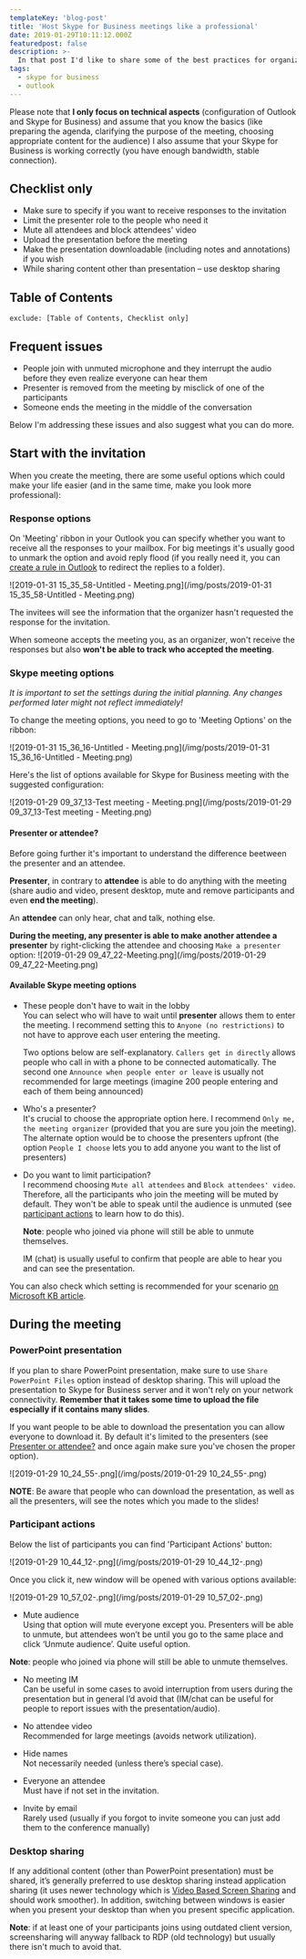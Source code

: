 ```yaml
---
templateKey: 'blog-post'
title: 'Host Skype for Business meetings like a professional'
date: 2019-01-29T10:11:12.000Z
featuredpost: false
description: >-
  In that post I'd like to share some of the best practices for organizing meetings.
tags:
  - skype for business
  - outlook
---
```


Please note that **I only focus on technical aspects** (configuration of Outlook and Skype for Business) and assume that you know the basics (like preparing the agenda, clarifying the purpose of the meeting, choosing appropriate content for the audience) I also assume that your Skype for Business is working correctly (you have enough bandwidth, stable connection).

## Checklist only

* Make sure to specify if you want to receive responses to the invitation
* Limit the presenter role to the people who need it
* Mute all attendees and block attendees' video
* Upload the presentation before the meeting
* Make the presentation downloadable (including notes and annotations) if you wish
* While sharing content other than presentation – use desktop sharing

<!--more-->

## Table of Contents
```toc
exclude: [Table of Contents, Checklist only]
```

## Frequent issues

* People join with unmuted microphone and they interrupt the audio before they even realize everyone can hear them
* Presenter is removed from the meeting by misclick of one of the participants
* Someone ends the meeting in the middle of the conversation

Below I'm addressing these issues and also suggest what you can do more.

## Start with the invitation
When you create the meeting, there are some useful options which could make your life easier (and in the same time, make you look more professional):

### Response options

On 'Meeting' ribbon in your Outlook you can specify whether you want to receive all the responses to your mailbox. For big meetings it's usually good to unmark the option and avoid reply flood (if you really need it, you can [create a rule in Outlook](https://support.office.com/en-us/article/use-inbox-rules-in-outlook-com-4b094371-a5d7-49bd-8b1b-4e4896a7cc5d) to redirect the replies to a folder).

![2019-01-31 15_35_58-Untitled - Meeting.png](/img/posts/2019-01-31 15_35_58-Untitled - Meeting.png)

The invitees will see the information that the organizer hasn't requested the response for the invitation.

When someone accepts the meeting you, as an organizer, won't receive the responses but also **won't be able to track who accepted the meeting**.

### Skype meeting options

*It is important to set the settings during the initial planning. Any changes performed later might not reflect immediately!*

To change the meeting options, you need to go to 'Meeting Options' on the ribbon:

![2019-01-31 15_36_16-Untitled - Meeting.png](/img/posts/2019-01-31 15_36_16-Untitled - Meeting.png)

Here's the list of options available for Skype for Business meeting with the suggested configuration:

![2019-01-29 09_37_13-Test meeting - Meeting.png](/img/posts/2019-01-29 09_37_13-Test meeting - Meeting.png)

#### Presenter or attendee?

Before going further it's important to understand the difference beetween the presenter and an attendee.

**Presenter**, in contrary to **attendee** is able to do anything with the meeting (share audio and video, present desktop, mute and remove participants and even **end the meeting**).

An **attendee** can only hear, chat and talk, nothing else.

**During the meeting, any presenter is able to make another attendee a presenter** by right-clicking the attendee and choosing `Make a presenter` option:
![2019-01-29 09_47_22-Meeting.png](/img/posts/2019-01-29 09_47_22-Meeting.png)

#### Available Skype meeting options

* These people don't have to wait in the lobby  
  You can select who will have to wait until **presenter** allows them to enter the meeting. I recommend setting this to `Anyone (no restrictions)` to not have to approve each user entering the meeting.  
  
  Two options below are self-explanatory. `Callers get in directly` allows people who call in with a phone to be connected automatically. The second one `Announce when people enter or leave` is usually not recommended for large meetings (imagine 200 people entering and each of them being announced)
  
* Who's a presenter?  
  It's crucial to choose the appropriate option here. I recommend `Only me, the meeting organizer` (provided that you are sure you join the meeting).
 The alternate option would be to choose the presenters upfront (the option `People I choose` lets you to add anyone you want to the list of presenters)  
 
* Do you want to limit participation?  
  I recommend choosing `Mute all attendees` and `Block attendees' video`. Therefore, all the participants who join the meeting will be muted by default. They won't be able to speak until the audience is unmuted (see [participant actions](#participant-actions) to learn how to do this). 
  
  **Note**: people who joined via phone will still be able to unmute themselves.
  
  IM (chat) is usually useful to confirm that people are able to hear you and can see the presentation.
  
You can also check which setting is recommended for your scenario [on Microsoft KB article](https://support.office.com/en-us/article/change-participant-settings-for-skype-for-business-meetings-9175e297-de5f-43b2-8e0f-85cc05e24986).

## During the meeting

### PowerPoint presentation

If you plan to share PowerPoint presentation, make sure to use `Share PowerPoint Files` option instead of desktop sharing. This will upload the presentation to Skype for Business server and it won't rely on your network connectivity. **Remember that it takes some time to upload the file especially if it contains many slides**.

If you want people to be able to download the presentation you can allow everyone to download it. By default it's limited to the presenters (see [Presenter or attendee?](#presenter-or-attendee) and once again make sure you've chosen the proper option).

![2019-01-29 10_24_55-.png](/img/posts/2019-01-29 10_24_55-.png)

**NOTE**: Be aware that people who can download the presentation, as well as all the presenters, will see the notes which you made to the slides!


### Participant actions

Below the list of participants you can find 'Participant Actions' button:

![2019-01-29 10_44_12-.png](/img/posts/2019-01-29 10_44_12-.png)

Once you click it, new window will be opened with various options available:

![2019-01-29 10_57_02-.png](/img/posts/2019-01-29 10_57_02-.png)

*	Mute audience  
  Using that option will mute everyone except you. Presenters will be able to unmute, but attendees won’t be until you go to the same place and click ‘Unmute audience’. Quite useful option.  
  
  **Note**: people who joined via phone will still be able to unmute themselves.

*	No meeting IM  
  Can be useful in some cases to avoid interruption from users during the presentation but in general I’d avoid that (IM/chat can be useful for people to report issues with the presentation/audio).
  
*	No attendee video  
  Recommended for large meetings (avoids network utilization).
  
*	Hide names  
  Not necessarily needed (unless there’s special case).
  
*	Everyone an attendee  
  Must have if not set in the invitation.
  
*	Invite by email  
  Rarely used (usually if you forgot to invite someone you can just add them to the conference manually)
  
### Desktop sharing
If any additional content (other than PowerPoint presentation) must be shared, it’s generally preferred to use desktop sharing instead application sharing (it uses newer technology which is [Video Based Screen Sharing](http://blog.schertz.name/2015/10/video-based-screen-sharing-in-skype-for-business/) and should work smoother). In addition, switching between windows is easier when you present your desktop than when you present specific application.

  **Note**: if at least one of your participants joins using outdated client version, screensharing will anyway fallback to RDP (old technology) but usually there isn't much to avoid that.
